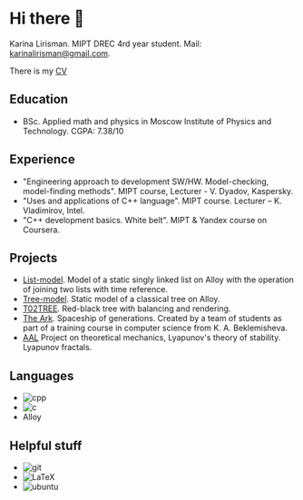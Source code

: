 # Hi there 👋

Karina Lirisman. MIPT DREC 4rd year student. Mail: [karinalirisman@gmail.com](mailto:karinalirisman@gmail.com).

There is my [CV](https://drive.google.com/file/d/1kuNJ10QK-2ZYYKsOuY00lRO1W8McBNWf/view?usp=sharing)

## Education
  * BSc. Applied math and physics in Moscow Institute of Physics and Technology. CGPA: 7.38/10

## Experience
  * "Engineering approach to development SW/HW. Model-checking, model-finding methods". MIPT course, Lecturer - V. Dyadov, Kaspersky.
  * "Uses and applications of C++ language". MIPT course. Lecturer – K. Vladimirov, Intel.
  * "C++ development basics. White belt". MIPT & Yandex course on Coursera.

## Projects
  * [List-model](https://github.com/TheRedHotHabanero/list_model). Model of a static singly linked list on Alloy with the operation of joining two lists with time reference.
  * [Tree-model](https://github.com/TheRedHotHabanero/tree_mode). Static model of a classical tree on Alloy.
  * [T02TREE](https://github.com/ILAB-2ndYEAR/T02TREE). Red-black tree with balancing and rendering.
  * [The Ark](https://github.com/TheRedHotHabanero/the_ark). Spaceship of generations. Created by a team of students as part of a training course in computer science from K. A. Beklemisheva.
  * [AAL](https://github.com/TheRedHotHabanero/AAL) Project on theoretical mechanics, Lyapunov's theory of stability. Lyapunov fractals.

## Languages
  * ![cpp](https://img.shields.io/badge/C%2B%2B-00599C?style=for-the-badge&logo=c%2B%2B&logoColor=white)
  * ![c](https://img.shields.io/badge/C-00599C?style=for-the-badge&logo=c&logoColor=white)
  * Alloy

## Helpful stuff
  * ![git](https://img.shields.io/badge/Git-F05032?style=for-the-badge&logo=git&logoColor=white)
  * <img alt="LaTeX" src="https://img.shields.io/badge/latex%20-%23008080.svg?&style=for-the-badge&logo=latex&logoColor=white"/>
  * ![ubuntu](https://img.shields.io/badge/Ubuntu-E95420?style=for-the-badge&logo=ubuntu&logoColor=white)

<!--
**TheRedHotHabanero/TheRedHotHabanero** is a ✨ _special_ ✨ repository because its `README.md` (this file) appears on your GitHub profile.

Here are some ideas to get you started:

- 🔭 I’m currently working on ...
- 🌱 I’m currently learning ...
- 👯 I’m looking to collaborate on ...
- 🤔 I’m looking for help with ...
- 💬 Ask me about ...
- 📫 How to reach me: ...
- 😄 Pronouns: ...
- ⚡ Fun fact: ...
-->
